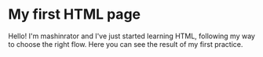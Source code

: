 # My first HTML page
Hello! I'm mashinrator and I've just started learning HTML, following my way to choose the right flow.
Here you can see the result of my first practice.
